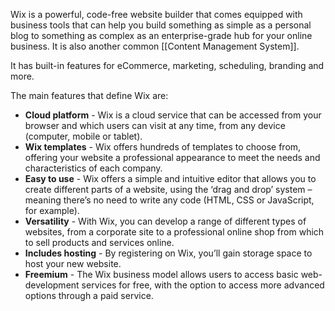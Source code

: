 Wix is a powerful, code-free website builder that comes equipped with business tools that can help you build something as simple as a personal blog to something as complex as an enterprise-grade hub for your online business. It is also another common [[Content Management System]].

It has built-in features for eCommerce, marketing, scheduling, branding and more.

The main features that define Wix are:

- **Cloud platform** - Wix is a cloud service that can be accessed from your browser and which users can visit at any time, from any device (computer, mobile or tablet).
- **Wix templates** - Wix offers hundreds of templates to choose from, offering your website a professional appearance to meet the needs and characteristics of each company.
- **Easy to use** - Wix offers a simple and intuitive editor that allows you to create different parts of a website, using the ‘drag and drop’ system – meaning there’s no need to write any code (HTML, CSS or JavaScript, for example).
- **Versatility** - With Wix, you can develop a range of different types of websites, from a corporate site to a professional online shop from which to sell products and services online.
- **Includes hosting** - By registering on Wix, you’ll gain storage space to host your new website.
- **Freemium** - The Wix business model allows users to access basic web-development services for free, with the option to access more advanced options through a paid service.
